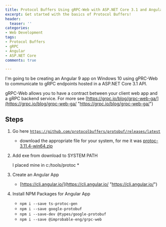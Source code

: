 ```yaml
---
title: Protocol Buffers Using gRPC-Web with ASP.NET Core 3.1 and Angular 9
excerpt: Get started with the basics of Protocol Buffers!
header:
  teaser: ''
categories:
- Web Development
tags:
- Protocol Buffers
- gRPC
- Angular
- ASP.NET Core
comments: true

---
```

I'm going to be creating an Angular 9 app on Windows 10 using gPRC-Web to communicate to gRPC endpoints hosted in a ASP.NET Core 3.1 API.

gRPC-Web allows you to have a contract between your client web app and a gRPC backend service. For more see [https://grpc.io/blog/grpc-web-ga/](https://grpc.io/blog/grpc-web-ga/ "https://grpc.io/blog/grpc-web-ga/")

## Steps

1. Go here [`https://github.com/protocolbuffers/protobuf/releases/latest`](https://github.com/protocolbuffers/protobuf/releases/latest "https://github.com/protocolbuffers/protobuf/releases/latest")
   * download the appropriate file for your system, for me it was [protoc-3.11.4-win64.zip](https://github.com/protocolbuffers/protobuf/releases/download/v3.11.4/protoc-3.11.4-win64.zip)
2. Add exe from download to SYSTEM PATH

   I placed mine in c:/tools/protoc
   * 
3. Create an Angular App
   * [https://cli.angular.io/](https://cli.angular.io/ "https://cli.angular.io/")
4. Install NPM Packages for Angular App
   * `npm i --save ts-protoc-gen`
   * `npm i --save google-protobuf`
   * `npm i --save-dev @types/google-protobuf`
   * `npm i --save @improbable-eng/grpc-web`